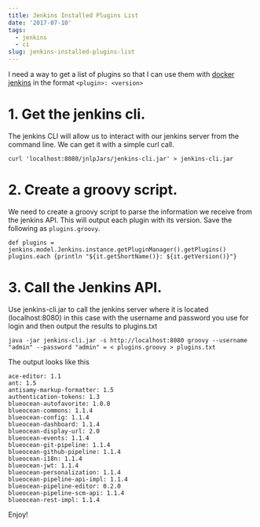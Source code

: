 ```yaml
---
title: Jenkins Installed Plugins List
date: '2017-07-10'
tags:
  - jenkins
  - ci
slug: jenkins-installed-plugins-list
---
```


I need a way to get a list of plugins so that I can use them with [docker jenkins](https://hub.docker.com/_/jenkins/)
in the format `<plugin>: <version>`

# 1. Get the jenkins cli.

The jenkins CLI will allow us to interact with our jenkins server from the command line. We can get it with a simple curl call.

```
curl 'localhost:8080/jnlpJars/jenkins-cli.jar' > jenkins-cli.jar
```

# 2. Create a groovy script.

We need to create a groovy script to parse the information we receive from the jenkins API. This will output each plugin with its version. Save the following as `plugins.groovy`.

```
def plugins = jenkins.model.Jenkins.instance.getPluginManager().getPlugins()
plugins.each {println "${it.getShortName()}: ${it.getVersion()}"}
```

# 3. Call the Jenkins API.

Use jenkins-cli.jar to call the jenkins server where it is located (localhost:8080) in this case with the username and password you use for login and then output the results to plugins.txt

```
java -jar jenkins-cli.jar -s http://localhost:8080 groovy --username "admin" --password "admin" = < plugins.groovy > plugins.txt
```

The output looks like this

```
ace-editor: 1.1
ant: 1.5
antisamy-markup-formatter: 1.5
authentication-tokens: 1.3
blueocean-autofavorite: 1.0.0
blueocean-commons: 1.1.4
blueocean-config: 1.1.4
blueocean-dashboard: 1.1.4
blueocean-display-url: 2.0
blueocean-events: 1.1.4
blueocean-git-pipeline: 1.1.4
blueocean-github-pipeline: 1.1.4
blueocean-i18n: 1.1.4
blueocean-jwt: 1.1.4
blueocean-personalization: 1.1.4
blueocean-pipeline-api-impl: 1.1.4
blueocean-pipeline-editor: 0.2.0
blueocean-pipeline-scm-api: 1.1.4
blueocean-rest-impl: 1.1.4
```

Enjoy!
